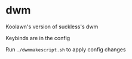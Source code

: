 # dwm
Koolawn's version of suckless's dwm

Keybinds are in the config

Run ```./dwmmakescript.sh``` to apply config changes
